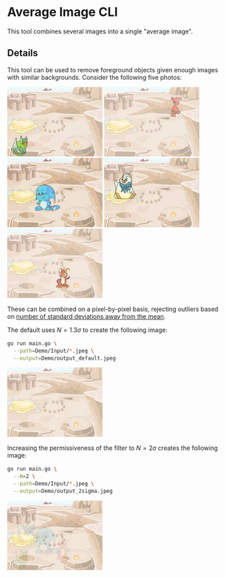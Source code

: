 # Average Image CLI

This tool combines several images into a single "average image".


## Details

This tool can be used to remove foreground objects given enough images with similar backgrounds. Consider the following five photos:

![](Demo/Input/1.jpeg)
![](Demo/Input/2.jpeg)
![](Demo/Input/3.jpeg)
![](Demo/Input/4.jpeg)
![](Demo/Input/5.jpeg)

These can be combined on a pixel-by-pixel basis, rejecting outliers based on [number of standard deviations away from the mean](https://en.wikipedia.org/wiki/68%E2%80%9395%E2%80%9399.7_rule).

The default uses $N=1.3\sigma$ to create the following image:

```sh
go run main.go \
  --path=Demo/Input/*.jpeg \
  --output=Demo/output_default.jpeg
```
![](Demo/output_default.jpeg)

Increasing the permissiveness of the filter to $N=2\sigma$ creates the following image:

```sh
go run main.go \
  --N=2 \
  --path=Demo/Input/*.jpeg \
  --output=Demo/output_2sigma.jpeg
```
![](Demo/output_2sigma.jpeg)